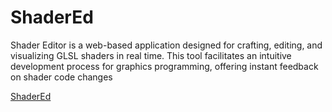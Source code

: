 # ShaderEd

Shader Editor is a web-based application designed for crafting,
editing, and visualizing GLSL shaders in real time. This tool
facilitates an intuitive development process for graphics
programming, offering instant feedback on shader code changes

[ShaderEd](./screenshot.png)
